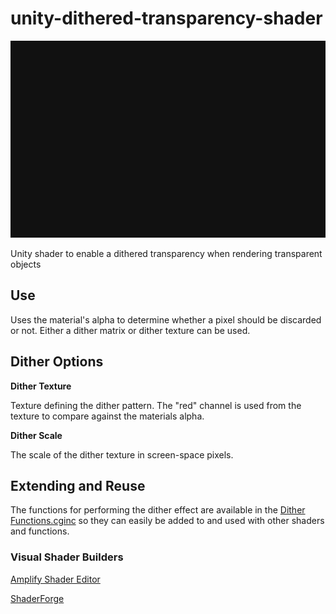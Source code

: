 # unity-dithered-transparency-shader

![example](./docs/example.gif)

Unity shader to enable a dithered transparency when rendering transparent objects

## Use

Uses the material's alpha to determine whether a pixel should be discarded or not. Either a dither matrix or dither texture can be used.

## Dither Options
**Dither Texture**

Texture defining the dither pattern. The "red" channel is used from the texture to compare against the materials alpha.

**Dither Scale**

The scale of the dither texture in screen-space pixels.

## Extending and Reuse
The functions for performing the dither effect are available in the [Dither Functions.cginc](./Assets/Dither/Dither%20Functions.cginc) so they can easily be added to and used with other shaders and functions.

### Visual Shader Builders

[Amplify Shader Editor](/docs/AmplifyShaderEditor.md)

[ShaderForge](/docs/ShaderForge.md)
